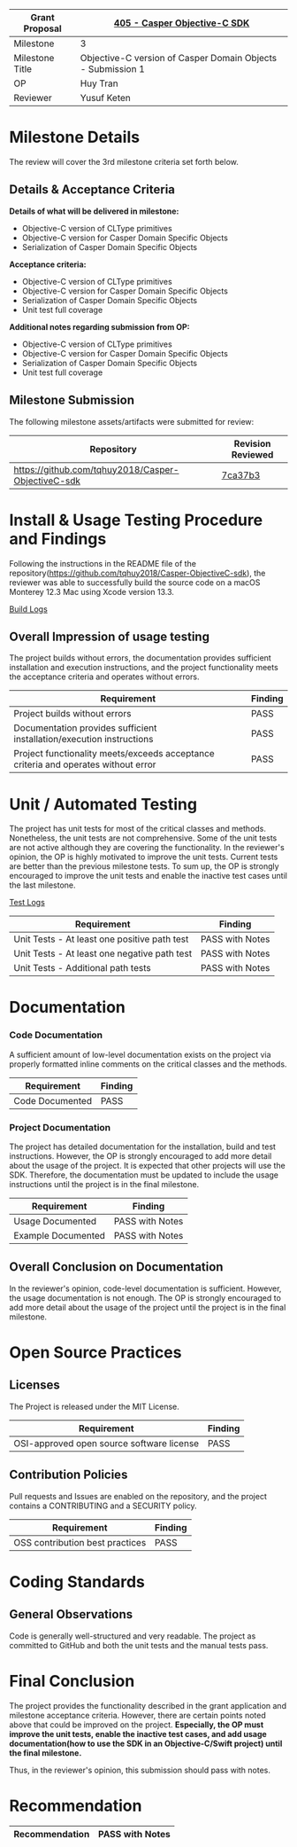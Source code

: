 Grant Proposal | [405 - Casper Objective-C SDK](https://portal.devxdao.com/public-proposals/405)
------------ | -------------
Milestone | 3
Milestone Title | Objective-C version of Casper Domain Objects - Submission 1
OP | Huy Tran
Reviewer | Yusuf Keten

# Milestone Details
The review will cover the 3rd milestone criteria set forth below.

## Details & Acceptance Criteria

**Details of what will be delivered in milestone:**

- Objective-C version of CLType primitives
- Objective-C version for Casper Domain Specific Objects 
- Serialization of Casper Domain Specific Objects

**Acceptance criteria:**

- Objective-C version of CLType primitives
- Objective-C version for Casper Domain Specific Objects 
- Serialization of Casper Domain Specific Objects 
- Unit test full coverage

**Additional notes regarding submission from OP:**

- Objective-C version of CLType primitives
- Objective-C version for Casper Domain Specific Objects 
- Serialization of Casper Domain Specific Objects 
- Unit test full coverage

## Milestone Submission

The following milestone assets/artifacts were submitted for review:

Repository | Revision Reviewed
------------ | -------------
https://github.com/tqhuy2018/Casper-ObjectiveC-sdk | [7ca37b3](https://github.com/tqhuy2018/Casper-ObjectiveC-sdk/commit/7ca37b39cbde390eb4b003ce2f36c3c5d0ad4113)


# Install & Usage Testing Procedure and Findings

Following the instructions in the README file of the repository(https://github.com/tqhuy2018/Casper-ObjectiveC-sdk), the reviewer was able to successfully build the source code on a macOS Monterey 12.3 Mac using Xcode version 13.3.

[Build Logs](assets/build-run.md)

## Overall Impression of usage testing

The project builds without errors, the documentation provides sufficient installation and execution instructions, and the project functionality meets the acceptance criteria and operates without errors.

Requirement | Finding
------------ | -------------
Project builds without errors | PASS
Documentation provides sufficient installation/execution instructions | PASS
Project functionality meets/exceeds acceptance criteria and operates without error | PASS

# Unit / Automated Testing

The project has unit tests for most of the critical classes and methods. Nonetheless, the unit tests are not comprehensive. Some of the unit tests are not active although they are covering the functionality. In the reviewer's opinion, the OP is highly motivated to improve the unit tests. Current tests are better than the previous milestone tests. To sum up, the OP is strongly encouraged to improve the unit tests and enable the inactive test cases until the last milestone.

[Test Logs](assets/test-run.md)

Requirement | Finding
------------ | -------------
Unit Tests - At least one positive path test | PASS with Notes
Unit Tests - At least one negative path test | PASS with Notes
Unit Tests - Additional path tests | PASS with Notes

# Documentation

### Code Documentation

A sufficient amount of low-level documentation exists on the project via properly formatted inline comments on the critical classes and the methods.

Requirement | Finding
------------ | -------------
Code Documented | PASS

### Project Documentation

The project has detailed documentation for the installation, build and test instructions. However, the OP is strongly encouraged to add more detail about the usage of the project. It is expected that other projects will use the SDK. Therefore, the documentation must be updated to include the usage instructions until the project is in the final milestone.

Requirement | Finding
------------ | -------------
Usage Documented | PASS with Notes
Example Documented | PASS with Notes

## Overall Conclusion on Documentation

In the reviewer's opinion, code-level documentation is sufficient. However, the usage documentation is not enough. The OP is strongly encouraged to add more detail about the usage of the project until the project is in the final milestone.

# Open Source Practices

## Licenses

The Project is released under the MIT License.

Requirement | Finding
------------ | -------------
OSI-approved open source software license | PASS

## Contribution Policies

Pull requests and Issues are enabled on the repository, and the project contains a CONTRIBUTING and a SECURITY policy.

Requirement | Finding
------------ | -------------
OSS contribution best practices | PASS

# Coding Standards

## General Observations

Code is generally well-structured and very readable. The project as committed to GitHub and both the unit tests and the manual tests pass.

# Final Conclusion

The project provides the functionality described in the grant application and milestone acceptance criteria. However, there are certain points noted above that could be improved on the project. **Especially, the OP must improve the unit tests, enable the inactive test cases, and add usage documentation(how to use the SDK in an Objective-C/Swift project) until the final milestone.**

Thus, in the reviewer's opinion, this submission should pass with notes.

# Recommendation

Recommendation | PASS with Notes
------------ | -------------
